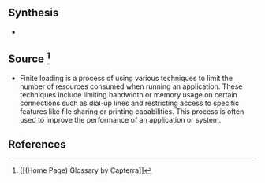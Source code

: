 ## Synthesis
- 
## Source [^1]
- Finite loading is a process of using various techniques to limit the number of resources consumed when running an application. These techniques include limiting bandwidth or memory usage on certain connections such as dial-up lines and restricting access to specific features like file sharing or printing capabilities. This process is often used to improve the performance of an application or system.
## References

[^1]: [[(Home Page) Glossary by Capterra]]